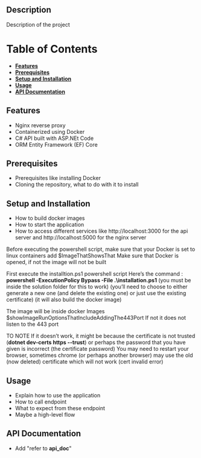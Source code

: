## Description
Description of the project

# Table of Contents
- [**Features**](#features)
- [**Prerequisites**](#prerequisites)
- [**Setup and Installation**](#setup-and-installation)
- [**Usage**](#usage)
- [**API Documentation**](#api-documentation)

## Features
- Nginx reverse proxy
- Containerized using Docker
- C# API built with ASP.NEt Code
- ORM Entity Framework (EF) Core

## Prerequisites
- Prerequisites like installing Docker 
- Cloning the repository, what to do with it to install

## Setup and Installation
- How to build docker images 
- How to start the application  
- How to access different services like http://localhost:3000 for the api server and http://localhost:5000 for the nginx server

Before executing the powershell script, make sure that your Docker is set to linux containers add $ImageThatShowsThat
Make sure that Docker is opened, if not the image will not be built

First execute the installtion.ps1 powershell script
Here’s the command : **powershell -ExecutionPolicy Bypass -File .\installation.ps1** (you must be inside the solution folder for this to work)
(you’ll need to choose to either generate a new one (and delete the existing one) or just use the existing certificate)
(it will also build the docker image)

The image will be inside docker Images
$showImageRunOptionsThatIncludeAddingThe443Port
If not it does not listen to the 443 port

TO NOTE
If it doesn’t work, it might be because the certificate is not trusted (**dotnet dev-certs https --trust**) or perhaps the password that you have given is incorrect (the certificate password)
You may need to restart your browser, sometimes chrome (or perhaps another browser) may use the old (now deleted) certificate which will not work (cert invalid error)


## Usage
- Explain how to use the application
- How to call endpoint
- What to expect from these endpoint
- Maybe a high-level flow

## API Documentation
- Add "refer to **api_doc**" 
